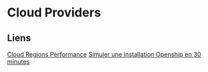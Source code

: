 # Cloud Providers


## Liens
[Cloud Regions Performance](https://medium.com/@sachinkagarwal/public-cloud-inter-region-network-latency-as-heat-maps-134e22a5ff19)
[Simuler une installation Openship en 30 minutes](https://blog.wescale.fr/2018/01/21/simuler-une-installation-dun-cluster-openshift-prod-ready-en-30-minutes/)
